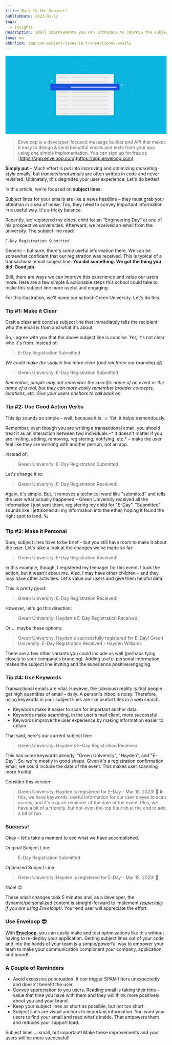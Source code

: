 ```yaml
---
title: Back to the Subject!
publishDate: 2023-01-12
tags:
  - Insights
description: Small improvements you can introduce to improve the subject lines of your transactional emails.
lang: en
abbrlink: improve-subject-lines-in-transactional-emails
---
```


![Back to the Subject Header](/img/header-subject.png)

> Enveloop is a developer-focused message builder and API that makes it easy to design &amp; send beautiful emails and texts from your app using one simple implementation. You can sign up for free at: [https://app.enveloop.com](https://app.enveloop.com).

**Simply put** – Much effort is put into improving and optimizing *marketing-style* emails, but *transactional emails* are often written in code and never revisited. Ultimately, this degrades your user experience. Let's do better!

In this article, we're focused on **subject lines**.

Subject lines for your emails are like a news headline – they must grab your attention in a sea of noise. Too, they need to convey important information in a useful way. It's a tricky balance.

Recently, we registered my oldest child for an "Engineering Day" at one of his prospective universities. Afterward, we received an email from the university. The subject line read:

`E-Day Registration Submitted`

Generic – but sure, there's *some* useful information there. We can be somewhat confident that our registration was received. This is typical of a transactional email subject line: **You did something. We got the thing you did. Good job.**

Still, there are ways we can improve this experience and value our users more. Here are a few simple &amp; actionable steps this school could take to make this subject line more useful and engaging.

For this illustration, we'll name our school: Green University. Let's do this.

### Tip #1: Make it Clear

Craft a clear and concise subject line that immediately tells the recipient who the email is from and what it's about.

So, I agree with you that the above subject line is concise. Yet, it's not clear who it's from. Instead of:

> E-Day Registration Submitted

_We could make the subject line more clear (and reinforce our branding 😉)._

> Green University: E-Day Registration Submitted

_Remember, people may not remember the specific name of an event or the name of a tool, but they can more easily remember broader concepts, locations, etc. Give your users anchors to call back on._

### Tip #2: Use Good Action Verbs

This tip sounds so simple – well, because it is. ☺️ Yet, it helps tremendously.

Remember, even though you are writing a transactional email, you should treat it as an interaction between two individuals –* it doesn't matter if you are inviting, adding, removing, registering, notifying, etc.* – make the user feel like they are working with another person, not an app.

Instead of: 

> Green University: E-Day Registration Submitted

Let's change it to:

> Green University: E-Day Registration Received!

Again, it's simple. But, it removes a technical word like "submitted" and tells the user what actually happened – Green University received all the information I just sent them, registering my child for "E-Day". "Submitted" sounds like I jettisoned all my information into the ether, hoping it found the right spot to land. 🪐

### Tip #3: Make it Personal

Sure, subject lines have to be brief – but you still have room to make it about the user. Let's take a look at the changes we've made so far:

> Green University: E-Day Registration Received!

In this example, though, I registered my teenager for this event. I took the action, but it wasn't about me. Also, I may have other children – and they may have other activities. Let's value our users and give them helpful data. 

This is pretty good:

> Green University: E-Day Registration Received!

However, let's go this direction:

> Green University: Hayden's E-Day Registration Received!

Or ... maybe these options:

> Green University: Hayden's successfully registered for E-Day!
> Green University: E-Day Registration Received - Hayden Williams

There are a few other variants you could include as well (perhaps tying closely to your company's branding). Adding useful personal information makes the subject line inviting and the experience positive/engaging.

### Tip #4: Use Keywords

Transactional emails are vital. However, the (obvious) reality is that people get high quantities of email – daily. A person's inbox is noisy. Therefore, using keywords in your subject lines are like useful titles in a web search.

- Keywords make it easier to scan for important anchor data.
- Keywords make searching, in the user's mail client, more successful.
- Keywords improve the user experience by making information easier to obtain.

That said, here's our current subject line:

> Green University: Hayden's E-Day Registration Received!

This has some keywords already. "Green University", "Hayden", and "E-Day". So, we're mostly in good shape. Given it's a registration confirmation email, we could include the date of the event. This makes user scanning more fruitful.

Consider this version:

> Green University: Hayden is registered for E-Day - Mar 15, 2023! 🌟
In this, we have keywords, useful information for our user's eyes to scan across, and it's a quick reminder of the date of the event. Plus, we have a bit of a friendly, but not-over-the-top flourish at the end to add a bit of fun.

### Success!

Okay – let's take a moment to see what we have accomplished. 

Original Subject Line:

> E-Day Registration Submitted

Optimized Subject Line:

> Green University: Hayden is registered for E-Day - Mar 15, 2023! 🌟

Nice! 😍

These small changes took 5 minutes and, as a developer, the dynamic/personalized content is straight-forward to implement *(especially if you are using Enveloop!)*. Your end user will appreciate the effort.

### Use Enveloop 😎

With [**Enveloop**](https://app.enveloop.com), you can easily make and test optimizations like this without having to re-deploy your application. Getting subject lines out of your code and into the hands of your team is a simple/powerful way to empower your team to make your communication compliment your company, application, and brand!

### A Couple of Reminders

- Avoid excessive punctuation. It can trigger SPAM filters unexpectedly and doesn't benefit the user.
- Convey appreciation to you users. Reading email is taking their time – value that time you have with them and they will think more positively about you and your brand.
- Keep your subject lines as short as possible, but not too short.
- Subject lines are visual anchors to important information. You want your users to find your email and read what's inside. That empowers them and reduces your support load.

Subject lines ... small, but important! Make these improvements and your users will be more successful!
